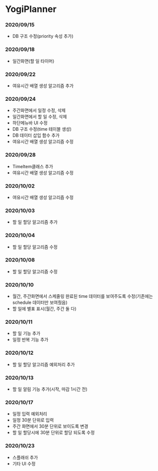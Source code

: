 # YogiPlanner

### 2020/09/15
- DB 구조 수정(priority 속성 추가)

### 2020/09/18
- 일간화면(할 일 타이머) 

### 2020/09/22
- 여유시간 배열 생성 알고리즘 추가

### 2020/09/24 
- 주간화면에서 일정 수정, 삭제
- 일간화면에서 할 일 수정, 삭제
- 하단메뉴바 UI 수정
- DB 구조 수정(time 테이블 생성)
- DB 데이터 삽입 함수 추가
- 여유시간 배열 생성 알고리즘 수정

### 2020/09/28
- TimeItem클래스 추가
- 여유시간 배열 생성 알고리즘 수정

### 2020/10/02
- 여유시간 배열 생성 알고리즘 수정

### 2020/10/03
- 할 일 할당 알고리즘 추가

### 2020/10/04
- 할 일 할당 알고리즘 수정

### 2020/10/08
- 할 일 할당 알고리즘 수정

### 2020/10/10
- 월간, 주간화면에서 스케줄링 완료된 time 데이터를 보여주도록 수정(기존에는 schedule 데이터만 보여줬음)
- 할 일에 별표 표시(월간, 주간 둘 다)

### 2020/10/11
- 할 일  기능 추가
- 일정 반복 기능 추가

### 2020/10/12
- 할 일 할당 알고리즘 예외처리 추가

### 2020/10/13
- 할 일 알림 기능 추가(시작, 마감 1시간 전)

### 2020/10/17
- 일정 입력 예외처리 
- 일정 30분 단위로 입력 
- 주간 화면에서 30분 단위로 보이도록 변경
- 할 일 할당시에 30분 단위로 할당 되도록 수정

### 2020/10/23
- 스플래쉬 추가 
- 기타 UI 수정

